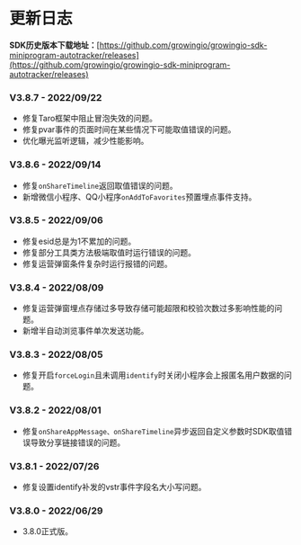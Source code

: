 # 更新日志

**SDK历史版本下载地址：**[https://github.com/growingio/growingio-sdk-miniprogram-autotracker/releases](https://github.com/growingio/growingio-sdk-miniprogram-autotracker/releases)



### V3.8.7 - 2022/09/22 <a href="#v387---20220914" id="v387---20220914"></a>

* 修复Taro框架中阻止冒泡失效的问题。
* 修复pvar事件的页面时间在某些情况下可能取值错误的问题。
* 优化曝光监听逻辑，减少性能影响。

### V3.8.6 - 2022/09/14[​](http://localhost:3000/growingio-sdk-docs/docs/miniprogram/3.8/version#v387---20220914) <a href="#v387---20220914" id="v387---20220914"></a>

* 修复`onShareTimeline`返回取值错误的问题。
* 新增微信小程序、QQ小程序`onAddToFavorites`预置埋点事件支持。

### V3.8.5 - 2022/09/06 <a href="#v383---20220802" id="v383---20220802"></a>

* 修复esid总是为1不累加的问题。
* 修复部分工具类方法极端取值时运行错误的问题。
* 修复运营弹窗条件复杂时运行报错的问题。

### V3.8.4 - 2022/08/09 <a href="#v383---20220802" id="v383---20220802"></a>

* 修复运营弹窗埋点存储过多导致存储可能超限和校验次数过多影响性能的问题。
* 新增半自动浏览事件单次发送功能。

### V3.8.3 - 2022/08/05[​](https://growingio.github.io/growingio-sdk-docs/docs/miniprogram/3.8/version#v383---20220802) <a href="#v383---20220802" id="v383---20220802"></a>

* 修复开启`forceLogin`且未调用`identify`时关闭小程序会上报匿名用户数据的问题。

### V3.8.2 - 2022/08/01[​](https://growingio.github.io/growingio-sdk-docs/docs/miniprogram/3.8/version#v383---20220802) <a href="#v383---20220802" id="v383---20220802"></a>

* 修复`onShareAppMessage、onShareTimeline`异步返回自定义参数时SDK取值错误导致分享链接错误的问题。

### V3.8.1 - 2022/07/26

* 修复设置identify补发的vstr事件字段名大小写问题。

### V3.8.0 - 2022/06/29

* 3.8.0正式版。
